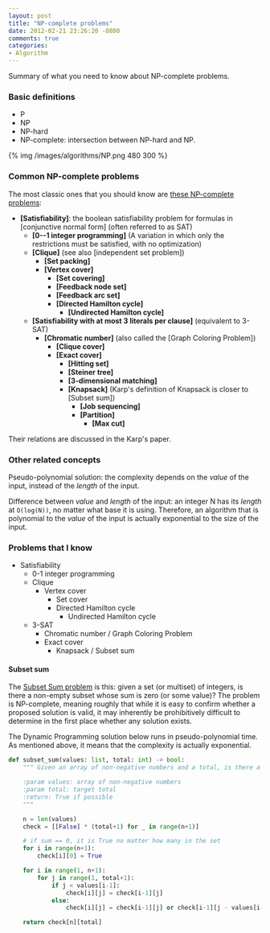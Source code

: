 ```yaml
---
layout: post
title: "NP-complete problems"
date: 2012-02-21 23:26:20 -0800
comments: true
categories: 
- Algorithm
---
```


Summary of what you need to know about NP-complete problems.

<!--more-->

### Basic definitions

* P
* NP
* NP-hard
* NP-complete: intersection between NP-hard and NP.

{% img /images/algorithms/NP.png 480 300 %}

### Common NP-complete problems

The most classic ones that you should know are [these NP-complete problems](https://en.wikipedia.org/wiki/Karp%27s_21_NP-complete_problems):

-   **[Satisfiability]**: the boolean satisfiability problem for
    formulas in [conjunctive normal form] (often referred to as SAT)
    -   **[0--1 integer programming]** (A variation in which only the
        restrictions must be satisfied, with no optimization)
    -   **[Clique]** (see also [independent set problem])
        -   **[Set packing]**
        -   **[Vertex cover]**
            -   **[Set covering]**
            -   **[Feedback node set]**
            -   **[Feedback arc set]**
            -   **[Directed Hamilton cycle]**
                -   **[Undirected Hamilton cycle]**
    -   **[Satisfiability with at most 3 literals per clause]**
        (equivalent to 3-SAT)
        -   **[Chromatic number]** (also called the [Graph Coloring
            Problem])
            -   **[Clique cover]**
            -   **[Exact cover]**
                -   **[Hitting set]**
                -   **[Steiner tree]**
                -   **[3-dimensional matching]**
                -   **[Knapsack]** (Karp's definition of Knapsack is
                    closer to [Subset sum])
                    -   **[Job sequencing]**
                    -   **[Partition]**
                        -   **[Max cut]**

Their relations are discussed in the Karp's paper.

### Other related concepts

Pseudo-polynomial solution: the complexity depends on the *value* of the input, instead of the *length* of the input.

Difference between *value* and *length* of the input: an integer N has its *length* at `O(log(N))`, no matter what base it is using.
Therefore, an algorithm that is polynomial to the *value* of the input is actually exponential to the size of the input.

### Problems that I know

* Satisfiability
  * 0-1 integer programming
  * Clique
    * Vertex cover
      * Set cover
      * Directed Hamilton cycle
        * Undirected Hamilton cycle
  * 3-SAT
    * Chromatic number / Graph Coloring Problem
    * Exact cover
      * Knapsack / Subset sum

#### Subset sum

The [Subset Sum problem](https://en.wikipedia.org/wiki/Subset_sum_problem) is this: given a set (or multiset) of integers, is there a non-empty subset whose sum is zero (or some value)?
The problem is NP-complete, meaning roughly that while it is easy to confirm whether a proposed solution is valid, it may inherently be prohibitively difficult to determine in the first place whether any solution exists.

The Dynamic Programming solution below runs in pseudo-polynomial time.
As mentioned above, it means that the complexity is actually exponential.

``` python
def subset_sum(values: list, total: int) -> bool:
    """ Given an array of non-negative numbers and a total, is there a way to add up those numbers to the total.

    :param values: array of non-negative numbers
    :param total: target total
    :return: True if possible
    """

    n = len(values)
    check = [[False] * (total+1) for _ in range(n+1)]

    # if sum == 0, it is True no matter how many in the set
    for i in range(n+1):
        check[i][0] = True

    for i in range(1, n+1):
        for j in range(1, total+1):
            if j < values[i-1]:
                check[i][j] = check[i-1][j]
            else:
                check[i][j] = check[i-1][j] or check[i-1][j - values[i-1]]

    return check[n][total]
```